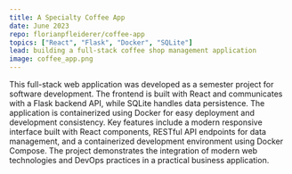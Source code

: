 ```yaml
---
title: A Specialty Coffee App
date: June 2023
repo: florianpfleiderer/coffee-app
topics: ["React", "Flask", "Docker", "SQLite"]
lead: building a full-stack coffee shop management application
image: coffee_app.png
---
```


This full-stack web application was developed as a semester project for software
development. The frontend is built with React and communicates with a Flask
backend API, while SQLite handles data persistence. The application is
containerized using Docker for easy deployment and development consistency. Key
features include a modern responsive interface built with React components,
RESTful API endpoints for data management, and a containerized development
environment using Docker Compose. The project demonstrates the integration of
modern web technologies and DevOps practices in a practical business
application. 